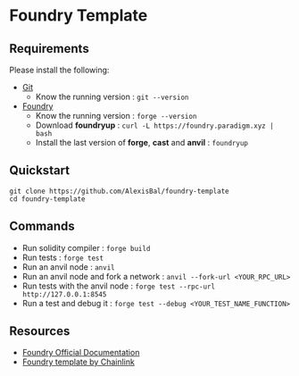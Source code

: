 # Foundry Template

## 

## Requirements
Please install the following:
- [Git](https://git-scm.com/book/en/v2/Getting-Started-Installing-Git)
  - Know the running version : ```git --version```
- [Foundry](https://book.getfoundry.sh/getting-started/installation)
  - Know the running version : ```forge --version```
  - Download **foundryup** : ```curl -L https://foundry.paradigm.xyz | bash```
  - Install the last version of **forge**, **cast** and **anvil** : ```foundryup```

## Quickstart
```
git clone https://github.com/AlexisBal/foundry-template
cd foundry-template
```

## Commands 
- Run solidity compiler : ```forge build```
- Run tests : ```forge test```
- Run an anvil node : ```anvil```
- Run an anvil node and fork a network : ```anvil --fork-url <YOUR_RPC_URL>```
- Run tests with the anvil node : ```forge test --rpc-url http://127.0.0.1:8545```
- Run a test and debug it : ```forge test --debug <YOUR_TEST_NAME_FUNCTION>```

## Resources
- [Foundry Official Documentation](https://book.getfoundry.sh/getting-started/first-steps)
- [Foundry template by Chainlink](https://github.com/smartcontractkit/foundry-starter-kit)




